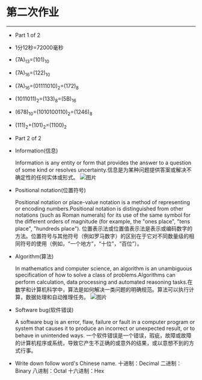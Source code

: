 第二次作业
======
---
* Part 1 of 2
* 1分12秒=72000毫秒
* (7A)<sub>13</sub>=(101)<sub>10</sub>
* (7A)<sub>16</sub>=(122)<sub>10</sub>
* (7A)<sub>16</sub>=(01111010)<sub>2</sub>=(172)<sub>8</sub>
* (1011011)<sub>2</sub>=(133)<sub>8</sub>=(5B)<sub>16</sub>
* (678)<sub>10</sub>=(1010100110)<sub>2</sub>=(1246)<sub>8</sub>
* (111)<sub>2</sub>+(101)<sub>2</sub>=(1100)<sub>2</sub>

* Part 2 of 2
* Information(信息)
  
  Information is any entity or form that provides the answer to a question of some kind or resolves uncertainty.信息是为某种问题提供答案或解决不确定性的任何实体或形式。
![图片](http://www.logozj.com/uploads/allimg/091011/094JT193-0.jpg)

* Positional notation(位置符号)

  Positional notation or place-value notation is a method of representing or encoding numbers.Positional notation is distinguished from other notations (such as Roman numerals) for its use of the same symbol for the different orders of magnitude (for example, the "ones place", "tens place", "hundreds place"). 位置表示法或位置值表示法是表示或编码数字的方法。位置符号与其他符号（例如罗马数字）的区别在于它对不同数量级的相同符号的使用（例如，“一个地方”，“十位”，“百位”）。

* Algorithm(算法)
  
  In mathematics and computer science, an algorithm is an unambiguous specification of how to solve a class of problems.Algorithms can perform calculation, data processing and automated reasoning tasks.在数学和计算机科学中，算法是如何解决一类问题的明确规范。算法可以执行计算，数据处理和自动推理任务。 
![图片](http://jbcdn2.b0.upaiyun.com/2014/10/9184208f96827c412ab7d3570590ef76.jpg)

* Software bug(软件错误)
  
  A software bug is an error, flaw, failure or fault in a computer program or system that causes it to produce an incorrect or unexpected result, or to behave in unintended ways. 一个软件错误是一个错误，瑕疵，故障或故障的计算机程序或系统，导致它产生不正确的或意外的结果，或以意想不到的方式行事。

* Write down follow word's Chinese name.
十进制：Decimal
二进制：Binary
八进制：Octal
十六进制：Hex